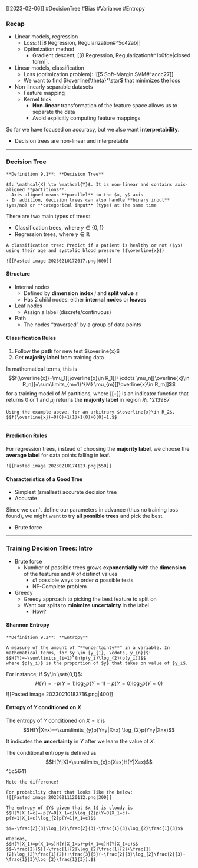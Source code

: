 [[2023-02-06]] #DecisionTree #Bias #Variance #Entropy

### Recap
- Linear models, regression
	- Loss: ![[8 Regression, Regularization#^5c42ab]]
	- Optimization method
		- Gradient descent, [[8 Regression, Regularization#^1b0fde|closed form]].
- Linear models, classification
	- Loss (optimization problem): ![[5 Soft-Margin SVM#^accc27]]
	- We want to find $\overline{\theta}^\star$ that minimizes the loss
- Non-linearly separable datasets
	- Feature mapping
	- Kernel trick
		- **Non-linear** transformation of the feature space allows us to separate the data
		- Avoid explicitly computing feature mappings

So far we have focused on accuracy, but we also want **interpretability**.
- Decision trees are non-linear and interpretable

---

### Decision Tree

```ad-important
**Definition 9.1**: **Decision Tree**

$f: \mathcal{X} \to \mathcal{Y}$. It is non-linear and contains axis-aligned **partitions**.
- Axis-aligned means **parallel** to the $x, y$ axis
- In addition, decision trees can also handle **binary input** (yes/no) or **categorical input** (type) at the same time
```

There are two main types of trees:
- Classification trees, where $y\in\{0,1\}$
- Regression trees, where $y\in\mathbb{R}$

```ad-example
A classification tree: Predict if a patient is healthy or not ($y$) using their age and systolic blood pressure ($\overline{x}$)

![[Pasted image 20230210172617.png|600]]
```

#### Structure
- Internal nodes
	- Defined by **dimension** **index** $j$ and **split value** $s$
	- Has 2 child nodes: either **internal** **nodes** or **leaves**
- Leaf nodes
	- Assign a label (discrete/continuous)
- Path
	- The nodes “traversed” by a group of data points

#### Classification Rules
1. Follow the **path** for new test $\overline{x}$
2. Get **majority label** from training data

In mathematical terms, this is
$$f(\overline{x})=\mu_1[[\overline{x}\in R_1]]+\cdots \mu_n[[\overline{x}\in R_n]]=\sum\limits_{m=1}^{M} \mu_{m}[[\overline{x}\in R_m]]$$
for a training model of $M$ partitions, where $[[\star]]$ is an indicator function that returns $0$ or $1$ and $\mu_i$ returns the **majority label** in region $R_i$. ^213987

```ad-example
Using the example above, for an arbitrary $\overline{x}\in R_2$,
$$f(\overline{x})=0(0)+1(1)+1(0)+0(0)=1.$$
```

---

#### Prediction Rules
For regression trees, instead of choosing the **majority label**, we choose the **average label** for data points falling in leaf.

```ad-example
![[Pasted image 20230210174123.png|550]]
```

#### Characteristics of a Good Tree
- Simplest (smallest) accurate decision tree
- Accurate

Since we can't define our parameters in advance (thus no training loss found), we might want to try **all possible trees** and pick the best.
- Brute force

---

### Training Decision Trees: Intro
- Brute force
	- Number of possible trees grows **exponentially** with the **dimension** of the features and # of distinct values
		- $d!$ possible ways to order $d$ possible tests
		- NP-Complete problem
- Greedy
	- Greedy approach to picking the best feature to split on
	- Want our splits to **minimize** **uncertainty** in the label
		- How?

#### Shannon Entropy

```ad-important
**Definition 9.2**: **Entropy**

A measure of the amount of “**uncertainty**” in a variable. In mathematical terms, for $y \in [y_{1}, \cdots, y_{n}]$:
$$H(Y)=-\sum\limits_{i=1}^{n}p(y_i)\log_{2}(p(y_i))$$
where $p(y_i)$ is the proportion of $y$ that takes on value of $y_i$.
```

For instance, if $y\in \set{0,1}$:
$$H(Y)=-p(Y=1)\log_2p(Y=1)-p(Y=0)\log_2p(Y=0)$$
![[Pasted image 20230210183716.png|400]]

#### Entropy of $Y$ conditioned on $X$
The entropy of $Y$ conditioned on $X=x$ is
$$H(Y|X=x)=-\sum\limits_{y}p(Y=y|X=x) \log_{2}p(Y=y|X=x)$$

It indicates the **uncertainty** in $Y$ after we learn the value of $X$.

The conditional entropy is defined as
$$H(Y|X)=\sum\limits_{x}p(X=x)H(Y|X=x)$$ ^5c5641
```ad-warning
Note the difference!
```

```ad-example
For probability chart that looks like the below:
![[Pasted image 20230211120112.png|300]]

The entropy of $Y$ given that $x_1$ is cloudy is
$$H(Y|X_1=c)=-p(Y=0|X_1=c)\log_{2}p(Y=0|X_1=c)-p(Y=1|X_1=c)\log_{2}p(Y=1|X_1=c)$$

$$=-\frac{2}{3}\log_{2}\frac{2}{3}-\frac{1}{3}\log_{2}\frac{1}{3}$$

Whereas,
$$H(Y|X_1)=p(X_1=s)H(Y|X_1=s)+p(X_1=c)H(Y|X_1=c)$$
$$=\frac{2}{5}(-\frac{1}{2}\log_{2}\frac{1}{2}+\frac{1}{2}\log_{2}\frac{1}{2})+\frac{3}{5}(-\frac{2}{3}\log_{2}\frac{2}{3}-\frac{1}{3}\log_{2}\frac{1}{3}).$$
```


